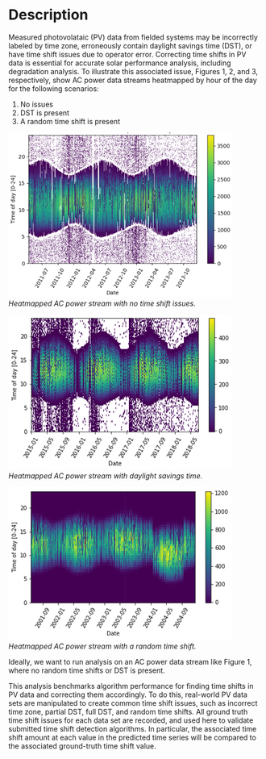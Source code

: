 
# Description

Measured photovolataic (PV) data from fielded systems may be incorrectly labeled by time zone, erroneously
contain daylight savings time (DST), or have time shift issues due to operator error. Correcting time shifts in PV data is essential for accurate solar performance analysis, including degradation analysis. To illustrate this associated issue, Figures 1, 2, and 3, respectively, show AC power data streams heatmapped by hour of the day for the following scenarios:

1) No issues
2) DST is present
3) A random time shift is present

![image info](./time_shift_no_issues.png)
*Heatmapped AC power stream with no time shift issues.*

![image info](./daylight_savings_time.png)
*Heatmapped AC power stream with daylight savings time.*

![image info](./random_time_shift.png)
*Heatmapped AC power stream with a random time shift.*

Ideally, we want to run analysis on an AC power data stream like Figure 1, where no random time shifts or DST is present.

This analysis benchmarks algorithm performance for finding time shifts in PV data and correcting them accordingly. To do this, real-world PV data sets are manipulated to create common time shift issues, such as incorrect time zone, partial DST, full DST, and random time shifts. All ground truth time shift issues for each data set are recorded, and used here to validate submitted time shift detection algorithms. In particular, the associated time shift amount at each value in the predicted time series will be compared to the associated ground-truth time shift value.
